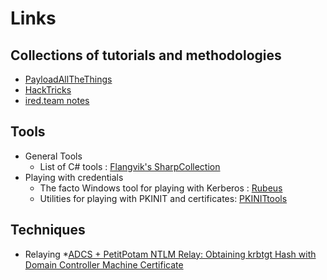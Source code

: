 # Links

## Collections of tutorials and methodologies
* [PayloadAllTheThings](https://github.com/swisskyrepo/PayloadsAllTheThings)
* [HackTricks](https://book.hacktricks.xyz/)
* [ired.team notes](https://www.ired.team/)


## Tools
* General Tools
  * List of C# tools : [Flangvik's SharpCollection](https://github.com/Flangvik/SharpCollection)
* Playing with credentials
  * The facto Windows tool for playing with Kerberos : [Rubeus](https://github.com/GhostPack/Rubeus)
  * Utilities for playing with PKINIT and certificates: [PKINITtools](https://github.com/dirkjanm/PKINITtools)
  
## Techniques
* Relaying
  *[ADCS + PetitPotam NTLM Relay: Obtaining krbtgt Hash with Domain Controller Machine Certificate](https://www.ired.team/offensive-security-experiments/active-directory-kerberos-abuse/adcs-+-petitpotam-ntlm-relay-obtaining-krbtgt-hash-with-domain-controller-machine-certificate)
  
